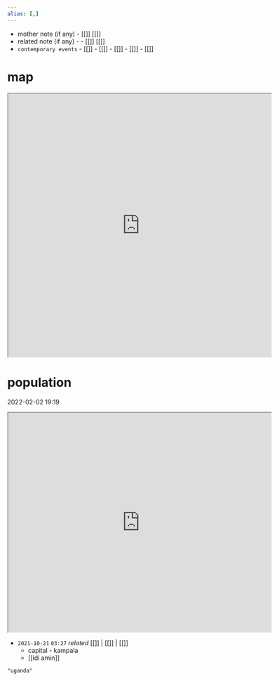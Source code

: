 ```yaml
---
alias: [,]
---
```

- mother note (if any)		- [[]] [[]]
- related note (if any) -		- [[]] [[]]
- `contemporary events`	- [[]]	- [[]]	- [[]]	- [[]]	- [[]]

# map
<iframe src="https://duckduckgo.com/?t=ffab&q=uganda&ia=web&iaxm=about" width="600" height="600" ></iframe>

# population
2022-02-02 19:19

<iframe src="https://www.populationpyramid.net/uganda/2019/" width="600" height="500" ></iframe>

- `2021-10-21`  `03:27` _related_ [[]] | [[]] | [[]]
	- capital - kampala
	- [[idi amin]]

```query
"uganda"
```